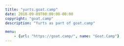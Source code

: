 ```yaml
---
title: "yurts.goat.camp"
date: 2018-09-09T00:00:00-00:00
copyright: "goat.camp"
description: "Yurts as part of goat.camp"

menu:
    - {url: "https://goat.camp/", name: "Goat.Camp"}
---
```

